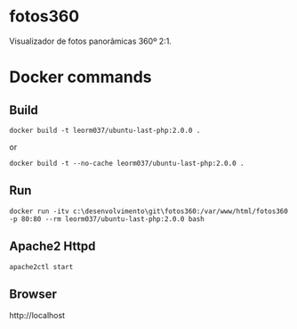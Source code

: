 # fotos360
Visualizador de fotos panorâmicas 360º 2:1.

# Docker commands

## Build
```
docker build -t leorm037/ubuntu-last-php:2.0.0 .
```
or
```
docker build -t --no-cache leorm037/ubuntu-last-php:2.0.0 .
```
## Run
```
docker run -itv c:\desenvolvimento\git\fotos360:/var/www/html/fotos360 -p 80:80 --rm leorm037/ubuntu-last-php:2.0.0 bash
```
## Apache2 Httpd
```
apache2ctl start
```
## Browser

http://localhost